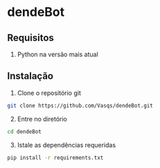 # dendeBot

## Requisitos
1. Python na versão mais atual

## Instalação
1. Clone o repositório git
```sh
git clone https://github.com/Vasqs/dendeBot.git
```
2.  Entre no diretório
```sh
cd dendeBot
```
3.    Istale as dependências requeridas
```sh
pip install -r requirements.txt
```
